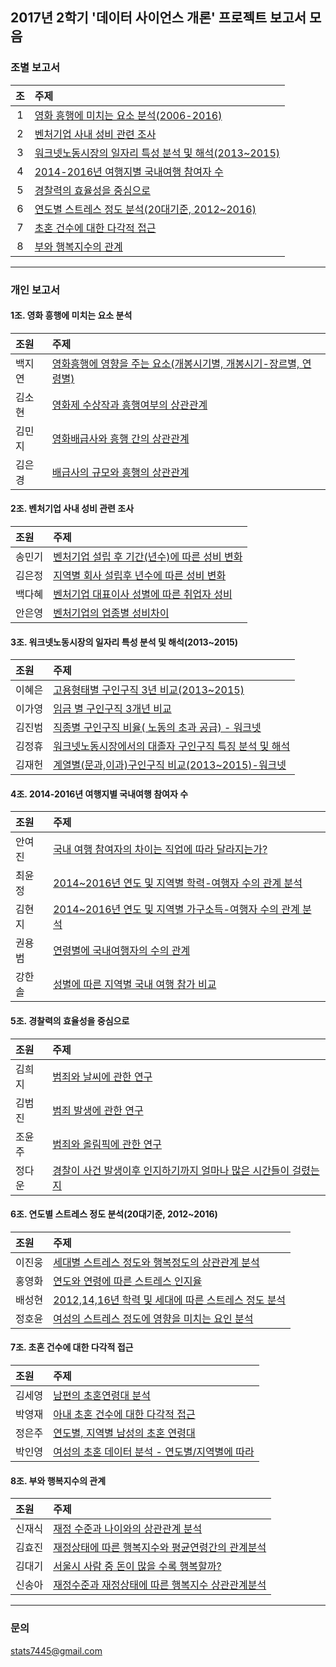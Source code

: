 ## 2017년 2학기 '데이터 사이언스 개론' 프로젝트 보고서 모음

### 조별 보고서

조      | 주제
:------:|:-------------
1 | [영화 흥행에 미치는 요소 분석(2006-2016)](https://github.com/youngwoos/MJUProject/tree/master/1702_datascience/team1/team1.md)
2 | [벤처기업 사내 성비 관련 조사](https://github.com/youngwoos/MJUProject/tree/master/1702_datascience/team2/team2.md)
3 | [워크넷노동시장의 일자리 특성 분석 및 해석(2013~2015)](https://github.com/youngwoos/MJUProject/tree/master/1702_datascience/team3/team3.md)
4 | [2014-2016년 여행지별 국내여행 참여자 수](https://github.com/youngwoos/MJUProject/tree/master/1702_datascience/team4/team4.md)
5 | [경찰력의 효율성을 중심으로](https://github.com/youngwoos/MJUProject/tree/master/1702_datascience/team5/team5.md)
6 | [연도별 스트레스 정도 분석(20대기준, 2012~2016)](https://github.com/youngwoos/MJUProject/tree/master/1702_datascience/team6/team06.md)
7 | [초혼 건수에 대한 다각적 접근](https://github.com/youngwoos/MJUProject/tree/master/1702_datascience/team7/team7.md)
8 | [부와 행복지수의 관계](https://github.com/youngwoos/MJUProject/tree/master/1702_datascience/team8/team8.md)

---

### 개인 보고서

#### 1조. 영화 흥행에 미치는 요소 분석

조원         | 주제
:------------- |:-------------
백지연 | [영화흥행에 영향을 주는 요소(개봉시기별, 개봉시기-장르별, 연령별)](https://github.com/youngwoos/MJUProject/tree/master/1702_datascience/team1/members/member1/team1_1.md)
김소현 | [영화제 수상작과 흥행여부의 상관관계](https://github.com/youngwoos/MJUProject/tree/master/1702_datascience/team1/members/member2/team1_2.md)
김민지 | [영화배급사와 흥행 간의 상관관계](https://github.com/youngwoos/MJUProject/tree/master/1702_datascience/team1/members/member3/team1_3.md)
김은경 | [배급사의 규모와 흥행의 상관관계](https://github.com/youngwoos/MJUProject/tree/master/1702_datascience/team1/members/member4/team1_4.md)


#### 2조. 벤처기업 사내 성비 관련 조사

조원         | 주제
:------------- |:-------------
송민기 | [벤처기업 설립 후 기간(년수)에 따른 성비 변화](https://github.com/youngwoos/MJUProject/tree/master/1702_datascience/team2/members/member1/team2_1.md)
김은정 | [지역별 회사 설립후 년수에 따른 성비 변화](https://github.com/youngwoos/MJUProject/tree/master/1702_datascience/team2/members/member2/team2_2.md)
백다혜 | [벤처기업 대표이사 성별에 따른 취업자 성비](https://github.com/youngwoos/MJUProject/tree/master/1702_datascience/team2/members/member3/team2_3.md)
안은영 | [벤처기업의 업종별 성비차이](https://github.com/youngwoos/MJUProject/tree/master/1702_datascience/team2/members/member4/team2_4.md)


#### 3조. 워크넷노동시장의 일자리 특성 분석 및 해석(2013~2015)

조원         | 주제
:------------- |:-------------
이혜은 | [고용형태별 구인구직 3년 비교(2013~2015)](https://github.com/youngwoos/MJUProject/tree/master/1702_datascience/team3/members/member1/team3_1.md)
이가영 | [임금 별 구인구직 3개년 비교](https://github.com/youngwoos/MJUProject/tree/master/1702_datascience/team3/members/member2/team3_2.md)
김진범 | [직종별 구인구직 비율( 노동의 초과 공급) - 워크넷](https://github.com/youngwoos/MJUProject/tree/master/1702_datascience/team3/members/member3/team3_3.md)
김정휴 | [워크넷노동시장에서의 대졸자 구인구직 특징 분석 및 해석](https://github.com/youngwoos/MJUProject/tree/master/1702_datascience/team3/members/member4/team3_4.md)
김재헌 | [계열별(문과,이과)구인구직 비교(2013~2015)-워크넷](https://github.com/youngwoos/MJUProject/tree/master/1702_datascience/team3/members/member5/team3_5.md)


#### 4조. 2014-2016년 여행지별 국내여행 참여자 수

조원         | 주제
:------------- |:-------------
안여진 | [국내 여행 참여자의 차이는 직업에 따라 달라지는가?](https://github.com/youngwoos/MJUProject/tree/master/1702_datascience/team4/members/member1/team4_1.md)
최윤정 | [2014~2016년 연도 및 지역별 학력-여행자 수의 관계 분석](https://github.com/youngwoos/MJUProject/tree/master/1702_datascience/team4/members/member2/team4_2.md)
김현지 | [2014~2016년 연도 및 지역별 가구소득-여행자 수의 관계 분석](https://github.com/youngwoos/MJUProject/tree/master/1702_datascience/team4/members/member3/team4_3.md)
권용범 | [연령별에 국내여행자의 수의 관계](https://github.com/youngwoos/MJUProject/tree/master/1702_datascience/team4/members/member4/team4_4.md)
강한솔 | [성별에 따른 지역별 국내 여행 참가 비교](https://github.com/youngwoos/MJUProject/tree/master/1702_datascience/team4/members/member5/team4_5.md)


#### 5조. 경찰력의 효율성을 중심으로

조원         | 주제
:------------- |:-------------
김희지 | [범죄와 날씨에 관한 연구](https://github.com/youngwoos/MJUProject/tree/master/1702_datascience/team5/members/member1/team5_1.md)
김범진 | [범죄 발생에 관한 연구](https://github.com/youngwoos/MJUProject/tree/master/1702_datascience/team5/members/member2/team5_2.md)
조윤주 | [범죄와 올림픽에 관한 연구](https://github.com/youngwoos/MJUProject/tree/master/1702_datascience/team5/members/member3/team5_3.md)
정다운 | [경찰이 사건 발생이후 인지하기까지 얼마나 많은 시간들이 걸렸는지](https://github.com/youngwoos/MJUProject/tree/master/1702_datascience/team5/members/member4/team5_4.md)


#### 6조. 연도별 스트레스 정도 분석(20대기준, 2012~2016)

조원         | 주제
:------------- |:-------------
이진웅 | [세대별 스트레스 정도와 행복정도의 상관관계 분석](https://github.com/youngwoos/MJUProject/tree/master/1702_datascience/team6/members/member1/team6_1.md)
홍영화 | [연도와 연령에 따른 스트레스 인지율](https://github.com/youngwoos/MJUProject/tree/master/1702_datascience/team6/members/member2/team6_2.md)
배성현 | [2012,14,16년 학력 및 세대에 따른 스트레스 정도 분석](https://github.com/youngwoos/MJUProject/tree/master/1702_datascience/team6/members/member3/team6_3.md)
정호윤 | [여성의 스트레스 정도에 영향을 미치는 요인 분석](https://github.com/youngwoos/MJUProject/tree/master/1702_datascience/team6/members/member4/team6_4.md)


#### 7조. 초혼 건수에 대한 다각적 접근

조원         | 주제
:------------- |:-------------
김세영 | [남편의 초혼연령대 분석](https://github.com/youngwoos/MJUProject/tree/master/1702_datascience/team7/members/member1/team7_1.md)
박영재 | [아내 초혼 건수에 대한 다각적 접근](https://github.com/youngwoos/MJUProject/tree/master/1702_datascience/team7/members/member2/team7_2.md)
정은주 | [연도별, 지역별 남성의 초혼 연령대](https://github.com/youngwoos/MJUProject/tree/master/1702_datascience/team7/members/member3/team7_3.md)
박인영 | [여성의 초혼 데이터 분석 - 연도별/지역별에 따라](https://github.com/youngwoos/MJUProject/tree/master/1702_datascience/team7/members/member4/team7_4.md)


#### 8조. 부와 행복지수의 관계

조원         | 주제
:------------- |:-------------
신재식 | [재정 수준과 나이와의 상관관계 분석](https://github.com/youngwoos/MJUProject/tree/master/1702_datascience/team8/members/member1/team8_1.md)
김효진 | [재정상태에 따른 행복지수와 평균연령간의 관계분석](https://github.com/youngwoos/MJUProject/tree/master/1702_datascience/team8/members/member2/team8_2.md)
김대기 | [서울시 사람 중 돈이 많을 수록 행복할까?](https://github.com/youngwoos/MJUProject/tree/master/1702_datascience/team8/members/member3/team8_3.md)
신송아 | [재정수준과 재정상태에 따른 행복지수 상관관계분석](https://github.com/youngwoos/MJUProject/tree/master/1702_datascience/team8/members/member4/team8_4.md)


---

### 문의
stats7445@gmail.com
